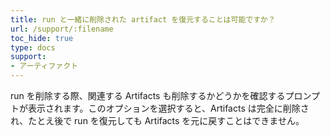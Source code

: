 ```yaml
---
title: run と一緒に削除された artifact を復元することは可能ですか？
url: /support/:filename
toc_hide: true
type: docs
support:
- アーティファクト
---
```


run を削除する際、関連する Artifacts も削除するかどうかを確認するプロンプトが表示されます。このオプションを選択すると、Artifacts は完全に削除され、たとえ後で run を復元しても Artifacts を元に戻すことはできません。